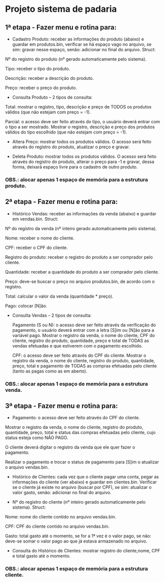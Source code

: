 # Projeto sistema de padaria

## 1ª etapa - Fazer menu e rotina para:
- Cadastro Produto: receber as informações do produto (abaixo) e guardar em
produtos.bin, verificar se há espaço vago no arquivo, se sim: gravar nesse
espaço, senão: adicionar no final do arquivo. Struct:

 Nº do registro do produto (nº gerado automaticamente pelo sistema).

 Tipo: receber o tipo do produto.

 Descrição: receber a descrição do produto.

 Preço: receber o preço do produto.

- Consulta Produto – 2 tipos de consulta:

 Total: mostrar o registro, tipo, descrição e preço de TODOS os produtos
válidos (que não estejam com preço = -1).

 Parcial: o acesso deve ser feito através do tipo, o usuário deverá entrar com
o tipo a ser mostrado. Mostrar o registro, descrição e preço dos produtos válidos do
tipo escolhido (que não estejam com preço = -1).

- Altera Preço: mostrar todos os produtos válidos. O acesso será feito através
do registro do produto, atualizar o preço e gravar.

- Deleta Produto: mostrar todos os produtos válidos. O acesso será feito através
do registro do produto, alterar o preço para -1 e gravar, dessa forma, deixará
espaço livre para o cadastro de outro produto.

### OBS.: alocar apenas 1 espaço de memória para a estrutura produto.

## 2ª etapa - Fazer menu e rotina para:
- Histórico Vendas: receber as informações da venda (abaixo) e guardar em
vendas.bin. Struct:

 Nº do registro da venda (nº inteiro gerado automaticamente pelo
sistema).

 Nome: receber o nome do cliente.

 CPF: receber o CPF do cliente.

 Registro do produto: receber o registro do produto a ser comprador pelo
cliente.

 Quantidade: receber a quantidade do produto a ser comprador pelo
cliente.

 Preço: deve-se buscar o preço no arquivo produtos.bin, de acordo com
o registro.

 Total: calcular o valor da venda (quantidade * preço).

 Pago: colocar [N]ão.

- Consulta Vendas – 2 tipos de consulta:
  
  Pagamento (S ou N): o acesso deve ser feito através da verificação do pagamento, o
usuário deverá entrar com a letra [S]im ou [N]ão para a variável
pago. Mostrar o registro da venda, o nome do cliente, CPF do cliente,
registro do produto, quantidade, preço e total de TODAS as vendas
efetuadas e que estiverem com o pagamento escolhido.

  CPF: o acesso deve ser feito através do CPF do cliente. Mostrar o registro da venda, o nome do cliente, registro do
produto, quantidade, preço, total e pagamento de TODAS as compras efetuadas pelo cliente (tanto as pagas como as em aberto).

### OBS.: alocar apenas 1 espaço de memória para a estrutura venda.

## 3ª etapa - Fazer menu e rotina para:

 - Pagamento: o acesso deve ser feito através do CPF do cliente.

 Mostrar o registro da venda, o nome do cliente, registro do produto,
quantidade, preço, total e status das compras efetuadas pelo cliente, cujo
status esteja como NÃO PAGO.

 O cliente deverá digitar o registro da venda que ele quer fazer o
pagamento.

 Realizar o pagamento e trocar o status de pagamento para [S]im
o atualizar o arquivo vendas.bin.

- Histórico de Clientes: cada vez que o cliente pagar uma conta, pegar as
informações do cliente (ver abaixo) e guardar em clientes.bin. Verificar
se o cliente já existe no arquivo (buscar por CPF), se sim: atualizar o valor
gasto, senão: adicionar no final do arquivo.

- Nº do registro do cliente (nº inteiro gerado automaticamente pelo
sistema). Struct:

 Nome: nome do cliente contido no arquivo vendas.bin.
 
 CPF: CPF do cliente contido no arquivo vendas.bin.
 
 Gasto: total gasto até o momento, se for a 1ª vez é o valor pago, se
não: deve-se somar o valor pago ao que já estava armazenado no
arquivo.

- Consulta do Histórico de Clientes: mostrar registro do cliente,nome, CPF e total gasto até o momento.

### OBS.: alocar apenas 1 espaço de memória para a estrutura cliente.

